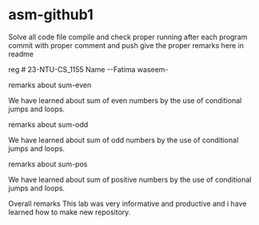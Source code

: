 # asm-github1

Solve all code file 
compile and check proper running
after each program commit with proper comment and push
give the proper remarks here in readme


reg #   23-NTU-CS_1155  Name --Fatima waseem-



remarks about sum-even

We have learned about sum of even numbers by the use of conditional jumps and loops.



remarks about sum-odd

We have learned about sum of odd numbers by the use of conditional jumps and loops.

remarks about sum-pos

We have learned about sum of positive numbers by the use of conditional jumps and loops.


Overall remarks
This lab was very informative and productive and i have learned how to make new repository.